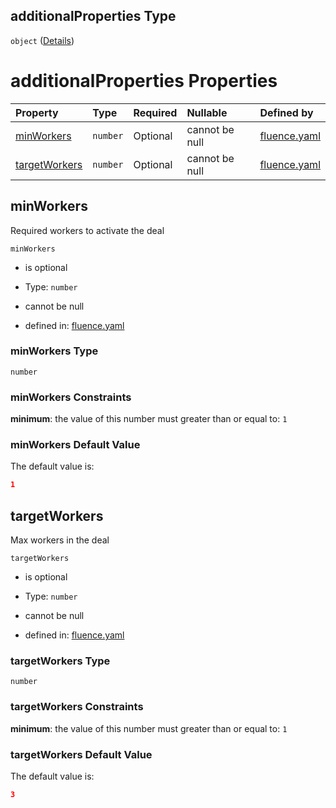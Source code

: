 ## additionalProperties Type

`object` ([Details](fluence-properties-deals-additionalproperties.md))

# additionalProperties Properties

| Property                        | Type     | Required | Nullable       | Defined by                                                                                                                                                                                           |
| :------------------------------ | :------- | :------- | :------------- | :--------------------------------------------------------------------------------------------------------------------------------------------------------------------------------------------------- |
| [minWorkers](#minworkers)       | `number` | Optional | cannot be null | [fluence.yaml](fluence-properties-deals-additionalproperties-properties-minworkers.md "https://fluence.dev/schemas/fluence.yaml#/properties/deals/additionalProperties/properties/minWorkers")       |
| [targetWorkers](#targetworkers) | `number` | Optional | cannot be null | [fluence.yaml](fluence-properties-deals-additionalproperties-properties-targetworkers.md "https://fluence.dev/schemas/fluence.yaml#/properties/deals/additionalProperties/properties/targetWorkers") |

## minWorkers

Required workers to activate the deal

`minWorkers`

*   is optional

*   Type: `number`

*   cannot be null

*   defined in: [fluence.yaml](fluence-properties-deals-additionalproperties-properties-minworkers.md "https://fluence.dev/schemas/fluence.yaml#/properties/deals/additionalProperties/properties/minWorkers")

### minWorkers Type

`number`

### minWorkers Constraints

**minimum**: the value of this number must greater than or equal to: `1`

### minWorkers Default Value

The default value is:

```json
1
```

## targetWorkers

Max workers in the deal

`targetWorkers`

*   is optional

*   Type: `number`

*   cannot be null

*   defined in: [fluence.yaml](fluence-properties-deals-additionalproperties-properties-targetworkers.md "https://fluence.dev/schemas/fluence.yaml#/properties/deals/additionalProperties/properties/targetWorkers")

### targetWorkers Type

`number`

### targetWorkers Constraints

**minimum**: the value of this number must greater than or equal to: `1`

### targetWorkers Default Value

The default value is:

```json
3
```
